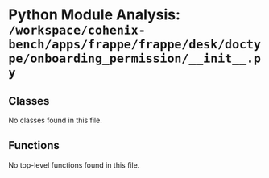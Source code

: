 # Python Module Analysis: `/workspace/cohenix-bench/apps/frappe/frappe/desk/doctype/onboarding_permission/__init__.py`

## Classes

No classes found in this file.


## Functions

No top-level functions found in this file.
